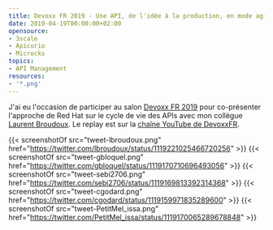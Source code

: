 ```yaml
---
title: Devoxx FR 2019 - Une API, de l'idée à la production, en mode agile avec Red Hat !
date: 2019-04-19T00:00:00+02:00
opensource:
- 3scale
- Apicurio
- Microcks
topics:
- API Management
resources:
- '*.png'
---
```


J'ai eu l'occasion de participer au salon [Devoxx FR 2019](https://cfp.devoxx.fr/2019/talks/conf.html) pour co-présenter l'approche de Red Hat sur le cycle de vie des APIs avec mon collègue [Laurent Broudoux](https://www.linkedin.com/in/laurentbroudoux/).
Le replay est sur la [chaîne YouTube de DevoxxFR](https://www.youtube.com/watch?v=7gbaM73CMFY).

{{< screenshotOf src="tweet-lbroudoux.png" href="https://twitter.com/lbroudoux/status/1119221025466720256" >}}
{{< screenshotOf src="tweet-gbloquel.png" href="https://twitter.com/gbloquel/status/1119170710696493056" >}}
{{< screenshotOf src="tweet-sebi2706.png" href="https://twitter.com/sebi2706/status/1119169813392314368" >}}
{{< screenshotOf src="tweet-cgodard.png" href="https://twitter.com/cgodard/status/1119159971835289600" >}}
{{< screenshotOf src="tweet-PetitMel_issa.png" href="https://twitter.com/PetitMel_issa/status/1119170065289678848" >}}
